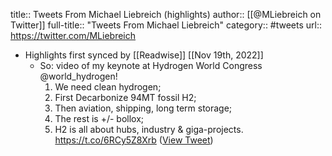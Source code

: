title:: Tweets From Michael Liebreich (highlights)
author:: [[@MLiebreich on Twitter]]
full-title:: "Tweets From Michael Liebreich"
category:: #tweets
url:: https://twitter.com/MLiebreich

- Highlights first synced by [[Readwise]] [[Nov 19th, 2022]]
	- So: video of my keynote at Hydrogen World Congress @world_hydrogen!
	  1. We need clean hydrogen;
	  2. First Decarbonize 94MT fossil H2;
	  3. Then aviation, shipping, long term storage;
	  4. The rest is +/- bollox;
	  5. H2 is all about hubs, industry & giga-projects.
	  https://t.co/6RCy5Z8Xrb ([View Tweet](https://twitter.com/MLiebreich/status/1584109605285953536))